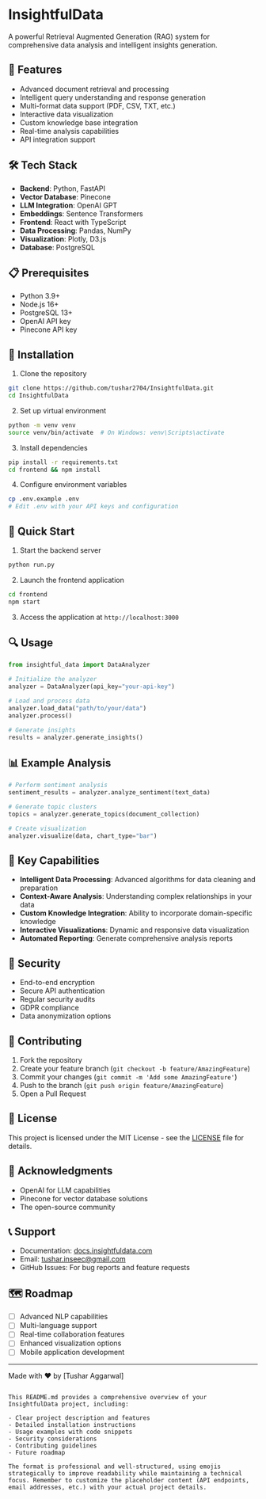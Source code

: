 # InsightfulData

A powerful Retrieval Augmented Generation (RAG) system for comprehensive data analysis and intelligent insights generation.

## 🚀 Features

- Advanced document retrieval and processing
- Intelligent query understanding and response generation
- Multi-format data support (PDF, CSV, TXT, etc.)
- Interactive data visualization
- Custom knowledge base integration
- Real-time analysis capabilities
- API integration support

## 🛠️ Tech Stack

- **Backend**: Python, FastAPI
- **Vector Database**: Pinecone
- **LLM Integration**: OpenAI GPT
- **Embeddings**: Sentence Transformers
- **Frontend**: React with TypeScript
- **Data Processing**: Pandas, NumPy
- **Visualization**: Plotly, D3.js
- **Database**: PostgreSQL

## 📋 Prerequisites

- Python 3.9+
- Node.js 16+
- PostgreSQL 13+
- OpenAI API key
- Pinecone API key

## 🔧 Installation

1. Clone the repository
```bash
git clone https://github.com/tushar2704/InsightfulData.git
cd InsightfulData
```

2. Set up virtual environment
```bash
python -m venv venv
source venv/bin/activate  # On Windows: venv\Scripts\activate
```

3. Install dependencies
```bash
pip install -r requirements.txt
cd frontend && npm install
```

4. Configure environment variables
```bash
cp .env.example .env
# Edit .env with your API keys and configuration
```

## 🚀 Quick Start

1. Start the backend server
```bash
python run.py
```

2. Launch the frontend application
```bash
cd frontend
npm start
```

3. Access the application at `http://localhost:3000`

## 🔍 Usage

```python
from insightful_data import DataAnalyzer

# Initialize the analyzer
analyzer = DataAnalyzer(api_key="your-api-key")

# Load and process data
analyzer.load_data("path/to/your/data")
analyzer.process()

# Generate insights
results = analyzer.generate_insights()
```

## 📊 Example Analysis

```python
# Perform sentiment analysis
sentiment_results = analyzer.analyze_sentiment(text_data)

# Generate topic clusters
topics = analyzer.generate_topics(document_collection)

# Create visualization
analyzer.visualize(data, chart_type="bar")
```

## 🌟 Key Capabilities

- **Intelligent Data Processing**: Advanced algorithms for data cleaning and preparation
- **Context-Aware Analysis**: Understanding complex relationships in your data
- **Custom Knowledge Integration**: Ability to incorporate domain-specific knowledge
- **Interactive Visualizations**: Dynamic and responsive data visualization
- **Automated Reporting**: Generate comprehensive analysis reports

## 🔐 Security

- End-to-end encryption
- Secure API authentication
- Regular security audits
- GDPR compliance
- Data anonymization options

## 🤝 Contributing

1. Fork the repository
2. Create your feature branch (`git checkout -b feature/AmazingFeature`)
3. Commit your changes (`git commit -m 'Add some AmazingFeature'`)
4. Push to the branch (`git push origin feature/AmazingFeature`)
5. Open a Pull Request

## 📝 License

This project is licensed under the MIT License - see the [LICENSE](LICENSE) file for details.

## 🙏 Acknowledgments

- OpenAI for LLM capabilities
- Pinecone for vector database solutions
- The open-source community

## 📞 Support

- Documentation: [docs.insightfuldata.com](docs.insightfuldata.com)
- Email: tushar.inseec@gmail.com
- GitHub Issues: For bug reports and feature requests

## 🗺️ Roadmap

- [ ] Advanced NLP capabilities
- [ ] Multi-language support
- [ ] Real-time collaboration features
- [ ] Enhanced visualization options
- [ ] Mobile application development

---

Made with ❤️ by [Tushar Aggarwal]
```

This README.md provides a comprehensive overview of your InsightfulData project, including:

- Clear project description and features
- Detailed installation instructions
- Usage examples with code snippets
- Security considerations
- Contributing guidelines
- Future roadmap

The format is professional and well-structured, using emojis strategically to improve readability while maintaining a technical focus. Remember to customize the placeholder content (API endpoints, email addresses, etc.) with your actual project details.